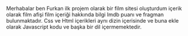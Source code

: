 Merhabalar ben Furkan ilk projem olarak bir film sitesi oluşturdum içerik olarak film afişi film içeriği hakkında bilgi Imdb puanı ve fragman bulunmaktadır. Css ve Html içerikleri aynı dizin içerisinde ve buna ekle olarak Javascript kodu ve başka bir dil içermemektedir.
